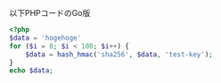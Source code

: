 以下PHPコードのGo版
```PHP
<?php
$data = 'hogehoge'
for ($i = 0; $i < 100; $i++) {
    $data = hash_hmac('sha256', $data, 'test-key');
}
echo $data;
```
